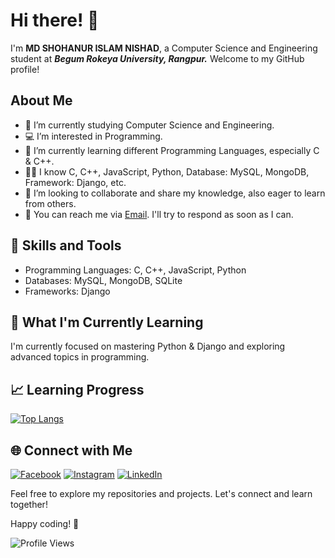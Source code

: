 # Hi there! 👋

I'm **MD SHOHANUR ISLAM NISHAD**, a Computer Science and Engineering student at ***Begum Rokeya University, Rangpur.*** Welcome to my GitHub profile!

## About Me

- 🌱 I’m currently studying Computer Science and Engineering.
- 💻 I’m interested in Programming.
- 🚀 I’m currently learning different Programming Languages, especially C & C++.
- 👨‍💻 I know C, C++, JavaScript, Python, Database: MySQL, MongoDB, Framework: Django, etc.
- 🤝 I’m looking to collaborate and share my knowledge, also eager to learn from others.
- 📧 You can reach me via [Email](mailto:shohanurnishad@gmail.com). I'll try to respond as soon as I can.

## 🚀 Skills and Tools

- Programming Languages: C, C++, JavaScript, Python
- Databases: MySQL, MongoDB, SQLite
- Frameworks: Django

## 🌱 What I'm Currently Learning

I'm currently focused on mastering Python & Django and exploring advanced topics in programming.

## 📈 Learning Progress

[![Top Langs](https://github-readme-stats.vercel.app/api/top-langs/?username=s-nishad&layout=compact)](https://github.com/anuraghazra/github-readme-stats)

## 🌐 Connect with Me

[![Facebook][facebook-shield]][facebook-url] [![Instagram][instagram-shield]][instagram-url] [![LinkedIn][linkedin-shield]][linkedin-url]

Feel free to explore my repositories and projects. Let's connect and learn together!

Happy coding! 🚀

![Profile Views](https://komarev.com/ghpvc/?username=s-nishad&color=blue)

[facebook-shield]: https://img.shields.io/badge/Facebook-1877f2?style=for-the-badge&logo=facebook&logoColor=white
[facebook-url]: https://www.facebook.com/shohanurislam.nishad
[instagram-shield]: https://img.shields.io/badge/Instagram-e4405f?style=for-the-badge&logo=instagram&logoColor=white
[instagram-url]: https://www.instagram.com/nishad.shohanur
[linkedin-shield]: https://img.shields.io/badge/LinkedIn-0077b5?style=for-the-badge&logo=linkedin&logoColor=white
[linkedin-url]: https://www.linkedin.com/in/ShohanurNishad
